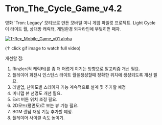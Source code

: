# Tron_The_Cycle_Game_v4.2
영화 'Tron: Legacy' 모티브로 만든 모바일 미니 게임 파일럿 프로젝트.
Light Cycle이 라이트 월, 상대방 캐릭터,
게임환경 외곽라인에 부딫히면 패자.

[![T-Rex_Mobile_Game_v01 alpha](https://j.gifs.com/jZWM7P.gif)](https://www.youtube.com/watch?v=O6KTUpHfERg)

(↑ click gif image to watch full video)

개선할 점:
1. Rinzler(적 캐릭터)를 좀 더 어렵게 이기는 방향으로 알고리즘 개선 필요.
2. 플레이어 회전시 인스턴스 라이트 월을생성할때 정확한 위치에 생성되도록 개선 필요.
3. 레벨업, 난이도별 스테이지 기능 계속적으로 설계 및 추가할 예정
4. 미니맵 뷰 선명도 개선 필요.
5. Exit 버튼 위치 조정 필요.
6. 2D모드(평면도)로 보는 뷰 기능 필요.
7. BGM 랜덤 재생 기능 추가할 예정.
8. 플레이어 사이클 속도 높이기.
